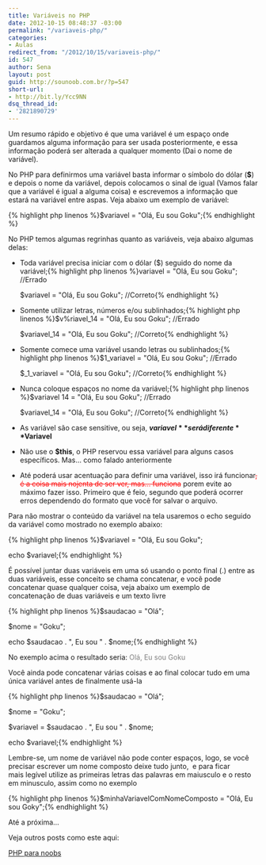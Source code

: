 ```yaml
---
title: Variáveis no PHP
date: 2012-10-15 08:48:37 -03:00
permalink: "/variaveis-php/"
categories:
- Aulas
redirect_from: "/2012/10/15/variaveis-php/"
id: 547
author: Sena
layout: post
guid: http://sounoob.com.br/?p=547
short-url:
- http://bit.ly/Ycc9NN
dsq_thread_id:
- '2821890729'
---
```


Um resumo rápido e objetivo é que uma variável é um espaço onde guardamos alguma informação para ser usada posteriormente, e essa informação poderá ser alterada a qualquer momento (Dai o nome de variável).<!--more-->

No PHP para definirmos uma variável basta informar o símbolo do dólar (**$**) e depois o nome da variável, depois colocamos o sinal de igual (Vamos falar que a variável é igual a alguma coisa) e escrevemos a informação que estará na variável entre aspas. Veja abaixo um exemplo de variável:

{% highlight php linenos %}$variavel = "Olá, Eu sou Goku";{% endhighlight %} 

No PHP temos algumas regrinhas quanto as variáveis, veja abaixo algumas delas:

  * Toda variável precisa iniciar com o dólar ($) seguido do nome da variável;{% highlight php linenos %}variavel = "Olá, Eu sou Goku"; //Errado
  
    $variavel = "Olá, Eu sou Goku"; //Correto{% endhighlight %} 
  * Somente utilizar letras, números e/ou sublinhados;{% highlight php linenos %}$v%riavel_14 = "Olá, Eu sou Goku"; //Errado
  
    $variavel_14 = "Olá, Eu sou Goku"; //Correto{% endhighlight %} 
  * Somente comece uma variável usando letras ou sublinhados;{% highlight php linenos %}$1_variavel = "Olá, Eu sou Goku"; //Errado
  
    $\_1\_variavel = "Olá, Eu sou Goku"; //Correto{% endhighlight %} 
  * Nunca coloque espaços no nome da variável;{% highlight php linenos %}$variavel 14 = "Olá, Eu sou Goku"; //Errado
  
    $variavel_14 = "Olá, Eu sou Goku"; //Correto{% endhighlight %} 
  * As variável são case sensitive, ou seja, **$variavel** será diferente **$Variavel**
  * Não use o **$this**, o PHP reservou essa variável para alguns casos específicos. Mas… como falado anteriormente
  * Até poderá usar acentuação para definir uma variável, isso irá funcionar<del style="color: #f00;" datetime="2013-06-12T21:39:10+00:00">, é a coisa mais nojenta de ser ver, mas… funciona</del> porem evite ao máximo fazer isso. Primeiro que é feio, segundo que poderá ocorrer erros dependendo do formato que você for salvar o arquivo.

Para não mostrar o conteúdo da variável na tela usaremos o echo seguido da variável como mostrado no exemplo abaixo:

{% highlight php linenos %}$variavel = "Olá, Eu sou Goku";
  
echo $variavel;{% endhighlight %} 

<a name="concatenacao"></a>
  
É possível juntar duas variáveis em uma só usando o ponto final (.) entre as duas variáveis, esse conceito se chama concatenar, e você pode concatenar quase qualquer coisa, veja abaixo um exemplo de concatenação de duas variáveis e um texto livre

{% highlight php linenos %}$saudacao = "Olá";
  
$nome = "Goku";
  
echo $saudacao . ", Eu sou " . $nome;{% endhighlight %} 

No exemplo acima o resultado seria: <span style="color: #808080;">Olá, Eu sou Goku</span>

Você ainda pode concatenar várias coisas e ao final colocar tudo em uma única variável antes de finalmente usá-la

{% highlight php linenos %}$saudacao = "Olá";
  
$nome = "Goku";
  
$variavel = $saudacao . ", Eu sou " . $nome;
  
echo $variavel;{% endhighlight %} 

Lembre-se, um nome de variável não pode conter espaços, logo, se você precisar escrever um nome composto deixe tudo junto,  e para ficar mais legível utilize as primeiras letras das palavras em maiusculo e o resto em minusculo, assim como no exemplo

{% highlight php linenos %}$minhaVariavelComNomeComposto = "Olá, Eu sou Goky";{% endhighlight %} 

Até a próxima…

Veja outros posts como este aqui:
  
[PHP para noobs](/php-para-noobs/ "PHP para Noobs")